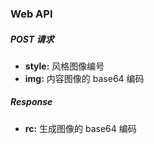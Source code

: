 ### Web API

##### POST 请求

- **style:** 风格图像编号
- **img:** 内容图像的 base64 编码

##### Response

- **rc:** 生成图像的 base64 编码